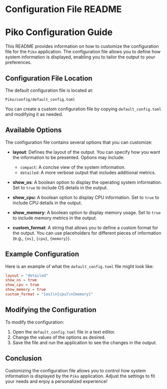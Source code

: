 # Configuration File README

# Piko Configuration Guide

This README provides information on how to customize the configuration file for the `Piko` application. The configuration file allows you to define how system information is displayed, enabling you to tailor the output to your preferences.

## Configuration File Location

The default configuration file is located at:

```
Piko/config/default_config.toml
```

You can create a custom configuration file by copying `default_config.toml` and modifying it as needed.

## Available Options

The configuration file contains several options that you can customize:

- **layout**: Defines the layout of the output. You can specify how you want the information to be presented. Options may include:
  - `compact`: A concise view of the system information.
  - `detailed`: A more verbose output that includes additional metrics.

- **show_os**: A boolean option to display the operating system information. Set to `true` to include OS details in the output.

- **show_cpu**: A boolean option to display CPU information. Set to `true` to include CPU details in the output.

- **show_memory**: A boolean option to display memory usage. Set to `true` to include memory metrics in the output.

- **custom_format**: A string that allows you to define a custom format for the output. You can use placeholders for different pieces of information (e.g., `{os}`, `{cpu}`, `{memory}`).

## Example Configuration

Here is an example of what the `default_config.toml` file might look like:

```toml
layout = "detailed"
show_os = true
show_cpu = true
show_memory = true
custom_format = "{os}\n{cpu}\n{memory}"
```

## Modifying the Configuration

To modify the configuration:

1. Open the `default_config.toml` file in a text editor.
2. Change the values of the options as desired.
3. Save the file and run the application to see the changes in the output.

## Conclusion

Customizing the configuration file allows you to control how system information is displayed by the `Piko` application. Adjust the settings to fit your needs and enjoy a personalized experience!
